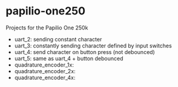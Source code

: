 # papilio-one250
Projects for the Papilio One 250k

* uart_2: sending constant character
* uart_3: constantly sending character defined by input switches
* uart_4: send character on button press (not debounced)
* uart_5: same as uart_4 + button debounced
* quadrature_encoder_1x:
* quadrature_encoder_2x:
* quadrature_encoder_4x:
